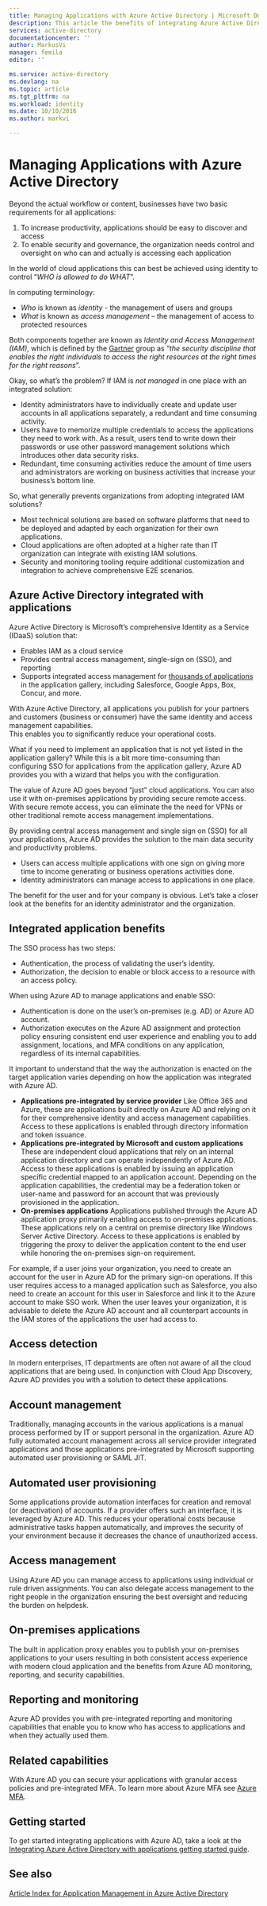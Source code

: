```yaml
---
title: Managing Applications with Azure Active Directory | Microsoft Docs
description: This article the benefits of integrating Azure Active Directory with your on-premises, cloud and SaaS applications.
services: active-directory
documentationcenter: ''
author: MarkusVi
manager: femila
editor: ''

ms.service: active-directory
ms.devlang: na
ms.topic: article
ms.tgt_pltfrm: na
ms.workload: identity
ms.date: 10/10/2016
ms.author: markvi

---
```

# Managing Applications with Azure Active Directory
Beyond the actual workflow or content, businesses have two basic requirements for all applications:

1. To increase productivity, applications should be easy to discover and access
2. To enable security and governance, the organization needs control and oversight on who can and actually is accessing each application

In the world of cloud applications this can best be achieved using identity to control “*WHO is allowed to do WHAT*”.

In computing terminology:

* *Who* is known as *identity* - the management of users and groups
* *What* is known as *access management* – the management of access to protected resources

Both components together are known as *Identity and Access Management (IAM)*, which is defined by the [Gartner](http://www.gartner.com/it-glossary/identity-and-access-management-iam) group as “*the security discipline that enables the right individuals to access the right resources at the right times for the right reasons*”.

Okay, so what’s the problem? If IAM is *not managed* in one place with an integrated solution:

* Identity administrators have to individually create and update user accounts in all applications separately, a redundant and time consuming activity.
* Users have to memorize multiple credentials to access the applications they need to work with. As a result, users tend to write down their passwords or use other password management solutions which introduces other data security risks.
* Redundant, time consuming activities reduce the amount of time users and administrators are working on business activities that increase your business’s bottom line.

So, what generally prevents organizations from adopting integrated IAM solutions?

* Most technical solutions are based on software platforms that need to be deployed and adapted by each organization for their own applications.
* Cloud applications are often adopted at a higher rate than IT organization can integrate with existing IAM solutions.
* Security and monitoring tooling require additional customization and integration to achieve comprehensive E2E scenarios.

## Azure Active Directory integrated with applications
Azure Active Directory is Microsoft’s comprehensive Identity as a Service (IDaaS) solution that:

* Enables IAM as a cloud service 
* Provides central access management, single-sign on (SSO), and reporting 
* Supports integrated access management for [thousands of applications](https://azure.microsoft.com/marketplace/active-directory/) in the application gallery, including Salesforce, Google Apps, Box, Concur, and more. 

With Azure Active Directory, all applications you publish for your partners and customers (business or consumer) have the same identity and access management capabilities.<br> 
This enables you to significantly reduce your operational costs.

What if you need to implement an application that is not yet listed in the application gallery? While this is a bit more time-consuming than configuring SSO for applications from the application gallery, Azure AD provides you with a wizard that helps you with the configuration.

The value of Azure AD goes beyond “just” cloud applications. You can also use it with on-premises applications by providing secure remote access. With secure remote access, you can eliminate the the need for VPNs or other traditional remote access management implementations.

By providing central access management and single sign on (SSO) for all your applications, Azure AD provides the solution to the main data security and productivity problems.

* Users can access multiple applications with one sign on giving more time to income generating or business operations activities done.
* Identity administrators can manage access to applications in one place.

The benefit for the user and for your company is obvious. Let’s take a closer look at the benefits for an identity administrator and the organization.

## Integrated application benefits
The SSO process has two steps:

* Authentication, the process of validating the user’s identity.
* Authorization, the decision to enable or block access to a resource with an access policy.

When using Azure AD to manage applications and enable SSO:

* Authentication is done on the user’s on-premises (e.g. AD) or Azure AD account.
* Authorization executes on the Azure AD assignment and protection policy ensuring consistent end user experience and enabling you to add assignment, locations, and MFA conditions on any application, regardless of its internal capabilities.

It important to understand that the way the authorization is enacted on the target application varies depending on how the application was integrated with Azure AD.

* **Applications pre-integrated by service provider** Like Office 365 and Azure, these are applications built directly on Azure AD and relying on it for their comprehensive identity and access management capabilities. Access to these applications is enabled through directory information and token issuance.
* **Applications pre-integrated by Microsoft and custom applications** These are independent cloud applications that rely on an internal application directory and can operate independently of Azure AD. Access to these applications is enabled by issuing an application specific credential mapped to an application account. Depending on the application capabilities, the credential may be a federation token or user-name and password for an account that was previously provisioned in the application.
* **On-premises applications** Applications published through the Azure AD application proxy primarily enabling access to on-premises applications. These applications rely on a central on premise directory like Windows Server Active Directory. Access to these applications is enabled by triggering the proxy to deliver the application content to the end user while honoring the on-premises sign-on requirement.

For example, if a user joins your organization, you need to create an account for the user in Azure AD for the primary sign-on operations. If this user requires access to a managed application such as Salesforce, you also need to create an account for this user in Salesforce and link it to the Azure account to make SSO work. When the user leaves your organization, it is advisable to delete the Azure AD account and all counterpart accounts in the IAM stores of the applications the user had access to.

## Access detection
In modern enterprises, IT departments are often not aware of all the cloud applications that are being used. In conjunction with Cloud App Discovery, Azure AD provides you with a solution to detect these applications.

## Account management
Traditionally, managing accounts in the various applications is a manual process performed by IT or support personal in the organization. Azure AD fully automated account management across all service provider integrated applications and those applications pre-integrated by Microsoft supporting automated user provisioning or SAML JIT.

## Automated user provisioning
Some applications provide automation interfaces for creation and removal (or deactivation) of accounts. If a provider offers such an interface, it is leveraged by Azure AD. This reduces your operational costs because administrative tasks happen automatically, and improves the security of your environment because it decreases the chance of unauthorized access.

## Access management
Using Azure AD you can manage access to applications using individual or rule driven assignments. You can also delegate access management to the right people in the organization ensuring the best oversight and reducing the burden on helpdesk.

## On-premises applications
The built in application proxy enables you to publish your on-premises applications to your users resulting in both consistent access experience with modern cloud application and the benefits from Azure AD monitoring, reporting, and security capabilities.

## Reporting and monitoring
Azure AD provides you with pre-integrated reporting and monitoring capabilities that enable you to know who has access to applications and when they actually used them.

## Related capabilities
With Azure AD you can secure your applications with granular access policies and pre-integrated MFA. To learn more about Azure MFA see [Azure MFA](https://azure.microsoft.com/services/multi-factor-authentication/).

## Getting started
To get started integrating applications with Azure AD, take a look at the [Integrating Azure Active Directory with applications getting started guide](active-directory-integrating-applications-getting-started.md).

## See also
[Article Index for Application Management in Azure Active Directory](active-directory-apps-index.md)

